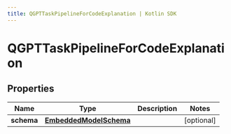```yaml
---
title: QGPTTaskPipelineForCodeExplanation | Kotlin SDK
---
```




# QGPTTaskPipelineForCodeExplanation

## Properties
Name | Type | Description | Notes
------------ | ------------- | ------------- | -------------
**schema** | [**EmbeddedModelSchema**](EmbeddedModelSchema) |  |  [optional]




